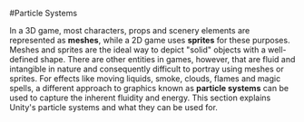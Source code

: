 #Particle Systems

In a 3D game, most characters, props and scenery elements are represented as __meshes__, while a 2D game uses __sprites__ for these purposes. Meshes and sprites are the ideal way to depict "solid" objects with a well-defined shape. There are other entities in games, however, that are fluid and intangible in nature and consequently difficult to portray using meshes or sprites. For effects like moving liquids, smoke, clouds, flames and magic spells, a different approach to graphics known as __particle systems__ can be used to capture the inherent fluidity and energy. This section explains Unity's particle systems and what they can be used for.
